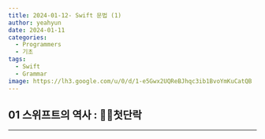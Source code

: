 ```yaml
---
title: 2024-01-12- Swift 문법 (1)
author: yeahyun
date: 2024-01-11
categories:
  - Programmers
  - 기초
tags:
  - Swift
  - Grammar
image: https://lh3.google.com/u/0/d/1-e5Gwx2UQReBJhqc3ib1BvoYmKuCatQB
---
```

## 01 스위프트의 역사 : 첫단락
---

